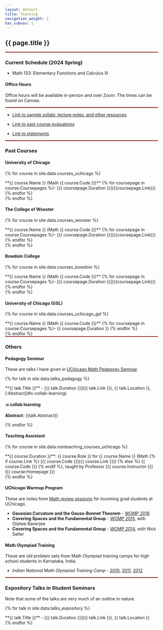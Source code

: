 ```yaml
---
layout: default
title: Teaching
navigation_weight: 2
has_subnav: 1
---
```



<div style="border-bottom: 2px  solid #800000;">

## {{ page.title }}


</div>

<div style="border-bottom: 2px  solid #800000;">

### Current Schedule (2024 Spring)

* Math 133: Elementary Functions and Calculus III
  

#### Office Hours

Office hours will be available in-person and over Zoom. The times can be found on Canvas.


</div>

<div style="border-bottom: 2px  solid #800000;">

* [Link to sample syllabi, lecture notes, and other resources](/teaching/resources/)

* [Link to past course evaluations](/teaching/evaluations/)

* [Link to statements](/teaching/statement/)

</div>

<div style="border-bottom: 2px  solid #800000;">

### Past Courses

#### University of Chicago


{% for course in site.data.courses_uchicago %}
<div class="course">
**{{ course.Name }} (Math {{ course.Code }})** {% for coursepage in course.Coursepages %}- [{{ coursepage.Duration }}]({{coursepage.Link}}) {% endfor %}
</div>
{% endfor %}


#### The College of Wooster


{% for course in site.data.courses_wooster %}
<div class="course">
**{{ course.Name }} (Math {{ course.Code }})** {% for coursepage in course.Coursepages %}- [{{ coursepage.Duration }}]({{coursepage.Link}}) {% endfor %}
</div>
{% endfor %}


#### Bowdoin College


{% for course in site.data.courses_bowdoin %}
<div class="course">
**{{ course.Name }} (Math {{ course.Code }})** {% for coursepage in course.Coursepages %}- [{{ coursepage.Duration }}]({{coursepage.Link}}) {% endfor %}
</div>
{% endfor %}


#### University of Chicago (GSL)


{% for course in site.data.courses_uchicago_gsl %}
<div class="course">
**{{ course.Name }} (Math {{ course.Code }})** {% for coursepage in course.Coursepages %}- {{ coursepage.Duration }} {% endfor %}
</div>
{% endfor %}
  


</div>


<div style="border-bottom: 2px  solid #800000;">

### Others

#### Pedagogy Seminar

These are talks I have given in [UChicago Math Pedagogy Seminar](https://math.uchicago.edu/~pedagogyseminar/).

{% for talk in site.data.talks_pedagogy %}
<div class="course">
**{{ talk.Title }}** - [{{ talk.Duration }}]({{ talk.Link }}), {{ talk.Location }}, [:Abstract](#x-collab-learning)

#### :x collab learning

__Abstract__: {{talk.Abstract}}
</div>
{% endfor %}


#### Teaching Assistant

{% for course in site.data.nonteaching_courses_uchicago %}
<div class="course">
**{{ course.Duration }}**: {{ course.Role }} for {{ course.Name }} (Math {% if course.Link %} [{{ course.Code }}]({{ course.Link }})) {% else %} {{ course.Code }}) {% endif %}, taught by Professor [{{ course.Instructor }}]({{ course:Homepage }})

</div>
{% endfor %}


#### UChicago Warmup Program

These are notes from [Math review sessions](https://math.uchicago.edu/womp/) for incoming grad students at UChicago.

* **Gaussian Curvature and the Gauss-Bonnet Theorem** - [WOMP 2016](/assets/problemsets/2016WOMP.pdf) 
* **Covering Spaces and the Fundamental Group** - [WOMP 2015](/assets/problemsets/2015WOMP.pdf), with Oishee Banerjee
* **Covering Spaces and the Fundamental Group** - [WOMP 2014](/assets/problemsets/2014WOMP.pdf), with Nick Salter 


#### Math Olympiad Training

These are old problem sets from Math Olympiad training camps for high school students in Karnataka, India.

* *Indian National Math Olympiad Training Camp* - [2010](/assets/problemsets/2010kinmotc.pdf), [2011](/assets/problemsets/2011kinmotc.pdf), [2012](/assets/problemsets/2012kinmotc.pdf)

</div>


### Expository Talks in Student Seminars

Note that some of the talks are very much of an outline in nature.

{% for talk in site.data.talks_expository %}
<div class="course">
**{{ talk.Title }}** - [{{ talk.Duration }}]({{ talk.Link }}), {{ talk.Location }}
</div>
{% endfor %}

